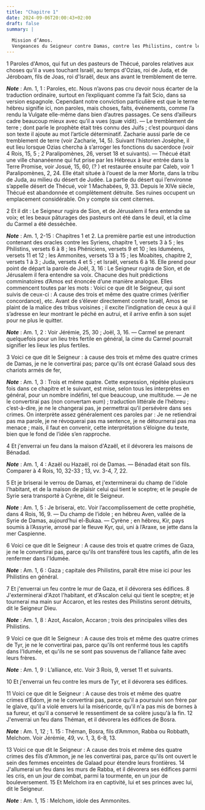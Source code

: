 ```yaml
---
title: "Chapitre 1"
date: 2024-09-06T20:00:43+02:00
draft: false
summary: |
  
  Mission d’Amos.
  Vengeances du Seigneur contre Damas, contre les Philistins, contre les Tyriens, contre les Iduméens, contre les Ammonites.
---
```



1 Paroles d'Amos, qui fut un des pasteurs de Thécué, paroles relatives aux choses qu'il a vues touchant Israël, au temps d'Ozias, roi de Juda, et de Jéroboam, fils de Joas, roi d'Israël, deux ans avant le tremblement de terre.

***Note*** :  Am. 1, 1 : Paroles, etc. Nous n’avons pas cru devoir nous écarter de la traduction ordinaire, surtout en l’expliquant comme l’a fait Scio, dans sa version espagnole. Cependant notre conviction particulière est que le terme hébreu signifie ici, non paroles, mais choses, faits, événements, comme l’a rendu la Vulgate elle-même dans bien d’autres passages. Ce sens d’ailleurs cadre beaucoup mieux avec qu’il a vues (quæ vidit). ― Le tremblement de terre ; dont parle le prophète était très connu des Juifs ; c’est pourquoi dans son texte il ajoute au mot l’article déterminatif. Zacharie aussi parle de ce tremblement de terre (voir Zacharie, 14, 5). Suivant l’historien Josèphe, il eut lieu lorsque Ozias chercha à s’arroger les fonctions du sacerdoce (voir 4 Rois, 15, 5 ; 2 Paralipomènes, 26, verset 18 et suivants). ― Thécué était une ville chananéenne qui fut prise par les Hébreux à leur entrée dans la Terre Promise, voir Josué, 15, 60, (? ) et restaurée ensuite par Caleb, voir 1 Paralipomènes, 2, 24. Elle était
située à l’ouest de la mer Morte, dans la tribu de Juda, au milieu du désert de Judée. La partie du désert qui l’environne s’appelle désert de Thécué, voir 1 Machabées, 9, 33. Depuis le XIVe siècle, Thécué est abandonnée et complètement détruite. Ses ruines occupent un emplacement considérable. On y compte six cent citernes.


2 Et il dit : Le Seigneur rugira de Sion, et de Jérusalem il fera entendre sa voix; et les beaux pâturages des pasteurs ont été dans le deuil, et la cîme du Carmel a été desséchée.

***Note*** :  Am. 1, 2-15 : Chapitres 1 et 2. La première partie est une introduction contenant des oracles contre les Syriens, chapitre 1, versets 3 à 5 ; les Philistins, versets 6 à 8 ; les Phéniciens, versets 9 et 10 ; les Iduméens, versets 11 et 12 ; les Ammonites, versets 13 à 15 ; les Moabites, chapitre 2, versets 1 à 3 ; Juda, versets 4 et 5 ; et Israël, versets 6 à 16. Elle prend pour point de départ la parole de Joël, 3, 16 : Le Seigneur rugira de Sion, et de Jérusalem il fera entendre sa voix. Chacune des huit prédictions comminatoires d’Amos est énoncée d’une manière analogue. Elles commencent toutes par les mots : Voici ce que dit le Seigneur, qui sont suivis de ceux-ci : A cause des trois et même des quatre crimes (vérifier concordance), etc. Avant de s’élever directement contre Israël, Amos se plaint de la malice des tribus voisines ; il excite l’indignation de ceux à qui il s’adresse en leur montrant le péché en autrui, et il arrive enfin à son sujet pour ne plus le quitter.

***Note*** :  Am. 1, 2 : Voir Jérémie, 25, 30 ; Joël, 3, 16. ― Carmel se prenant quelquefois pour un lieu très fertile en général, la cime du Carmel pourrait signifier les lieux les plus fertiles.


3 Voici ce que dit le Seigneur : à cause des trois et même des quatre crimes de Damas, je ne le convertirai pas; parce qu'ils ont écrasé Galaad sous des chariots armés de fer,

***Note*** :  Am. 1, 3 : Trois et même quatre. Cette expression, répétée plusieurs fois dans ce chapitre et le suivant, est mise, selon tous les interprètes en général, pour un nombre indéfini, tel que beaucoup, une multitude. ― Je ne le convertirai pas (non convertam eum) ; traduction littérale de l’hébreu ; c’est-à-dire, je ne le changerai pas, je permettrai qu’il persévère dans ses crimes. On interprète assez généralement ces paroles par : Je ne retiendrai pas ma parole, je ne révoquerai pas ma sentence, je ne détournerai pas ma menace ; mais, il faut en convenir, cette interprétation s’éloigne du texte, bien que le fond de l’idée s’en rapproche.

4 Et j'enverrai un feu dans la maison d'Azaël, et il dévorera les maisons de Bénadad.

***Note*** :  Am. 1, 4 : Azaël ou Hazaël, roi de Damas. ― Bénadad était son fils. Comparer à 4 Rois, 10, 32-33 ; 13, vv. 3-4, 7, 22.

5 Et je briserai le verrou de Damas, et j'exterminerai du champ de l'idole l'habitant, et de la maison de plaisir celui qui tient le sceptre; et le peuple de Syrie sera transporté à Cyrène, dit le Seigneur.

***Note*** :  Am. 1, 5 : Je briserai, etc. Voir l’accomplissement de cette prophétie, dans 4 Rois, 16, 9. ― Du champ de l’idole ; en hébreu Aven, vallée de la Syrie de Damas, aujourd’hui el-Bukaa. ― Cyrène ; en hébreu, Kir, pays soumis à l’Assyrie, arrosé par le fleuve Kyr, qui, uni à l’Araxe, se jette dans la mer Caspienne.


6 Voici ce que dit le Seigneur : A cause des trois et quatre crimes de Gaza, je ne le convertirai pas, parce qu'ils ont transféré tous les captifs, afin de les renfermer dans l'Idumée.

***Note*** :  Am. 1, 6 : Gaza ; capitale des Philistins, paraît être mise ici pour les Philistins en général.

7 Et j'enverrai un feu contre le mur de Gaza, et il dévorera ses édifices. 8 J'exterminerai d'Azot l'habitant, et d'Ascalon celui qui tient le sceptre; et je tournerai ma main sur Accaron, et les restes des Philistins seront détruits, dit le Seigneur Dieu.

***Note*** :  Am. 1, 8 : Azot, Ascalon, Accaron ; trois des principales villes des Philistins.


9 Voici ce que dit le Seigneur : A cause des trois et même des quatre crimes de Tyr, je ne le convertirai pas, parce qu'ils ont renfermé tous les captifs dans l'Idumée, et qu'ils ne se sont pas souvenus de l'alliance faite avec leurs frères.

***Note*** :  Am. 1, 9 : L’alliance, etc. Voir 3 Rois, 9, verset 11 et suivants.

10 Et j'enverrai un feu contre les murs de Tyr, et il dévorera ses édifices.


11 Voici ce que dit le Seigneur : A cause des trois et même des quatre crimes d'Edom, je ne le convertirai pas, parce qu'il a poursuivi son frère par le glaive, qu'il a violé envers lui la miséricorde, qu'il n'a pas mis de bornes à sa fureur, et qu'il a conservé le ressentiment de sa colère jusqu'à la fin. 12 J'enverrai un feu dans Théman, et il dévorera les édifices de Bosra.

***Note*** :  Am. 1, 12 ; 1. 15 : Théman, Bosra, fils d’Ammon, Rabba ou Robbath, Melchom. Voir Jérémie, 49, vv. 1, 3, 6-8, 13.


13 Voici ce que dit le Seigneur : A cause des trois et même des quatre crimes des fils d'Ammon, je ne les convertirai pas, parce qu'ils ont ouvert le sein des femmes enceintes de Galaad pour étendre leurs frontières. 14 J'allumerai un feu dans les murs de Rabba, et il dévorera ses édifices parmi les cris, en un jour de combat, parmi la tourmente, en un jour de bouleversement. 15 Et Melchom ira en captivité, lui et ses princes avec lui, dit le Seigneur.

***Note*** :  Am. 1, 15 : Melchom, idole des Ammonites.

